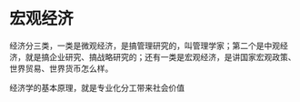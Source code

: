 # 宏观经济

经济分三类，一类是微观经济，是搞管理研究的，叫管理学家；第二个是中观经济，就是搞企业研究、搞战略研究的；还有一类是宏观经济，是讲国家宏观政策、世界贸易、世界货币怎么样。

经济学的基本原理，就是专业化分工带来社会价值
